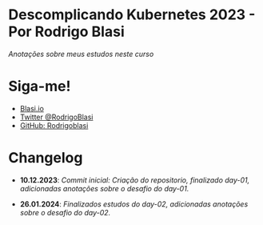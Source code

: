 # Descomplicando Kubernetes 2023 - Por Rodrigo Blasi

*Anotações sobre meus estudos neste curso*

# Siga-me!
- [Blasi.io](https://www.blasi.io)
- [Twitter @RodrigoBlasi](https://twitter.com/RodrigoBlasi)
- [GitHub: Rodrigoblasi](https://github.com/Rodrigoblasi)


# Changelog

- **10.12.2023**: *Commit inicial: Criação do repositorio, finalizado day-01, adicionadas anotações sobre o desafio do day-01.*

- **26.01.2024**: *Finalizados estudos do day-02, adicionadas anotações sobre o desafio do day-02.*
